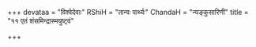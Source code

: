 +++
devataa = "विश्वेदेवाः"
RShiH = "तान्वः पार्थ्यः"
ChandaH = "न्यङ्कुसारिणी"
title = "११ एतं शंसमिन्द्रास्मयुष्ट्वं"

+++
